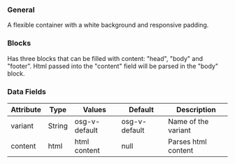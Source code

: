 ### General

A flexible container with a white background and responsive padding.

### Blocks

Has three blocks that can be filled with content: "head", "body" and "footer". Html passed into the "content" field will be parsed in the "body" block.

### Data Fields

| Attribute | Type | Values | Default | Description |
|---|---|---|---|---|
| variant | String | osg-v-default | osg-v-default | Name of the variant |
| content | html | html content | null | Parses html content |

